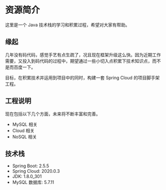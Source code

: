 # 资源简介

这里是一个 Java 技术栈的学习和积累过程，希望对大家有帮助。

## 缘起

几年没有码代码，感觉手艺有点生疏了，况且现在框架升级这么快。因为近期工作需要，又投入到码代码的过程中，期望通过一些小切入点积累下技术知识点，而不是而百度一下。

目标，在积累技术并运用到项目中的同时，构建一套 Spring Cloud 的项目脚手架工程。

## 工程说明

现在包括以下几个方面，未来将不断丰富和完善。

* MySQL 相关
* Cloud 相关
* NoSQL 相关

## 技术栈

* Spring Boot: 2.5.5
* Spring Cloud: 2020.0.3
* JDK: 1.8.0_301
* MySQL 数据库: 5.7.11
